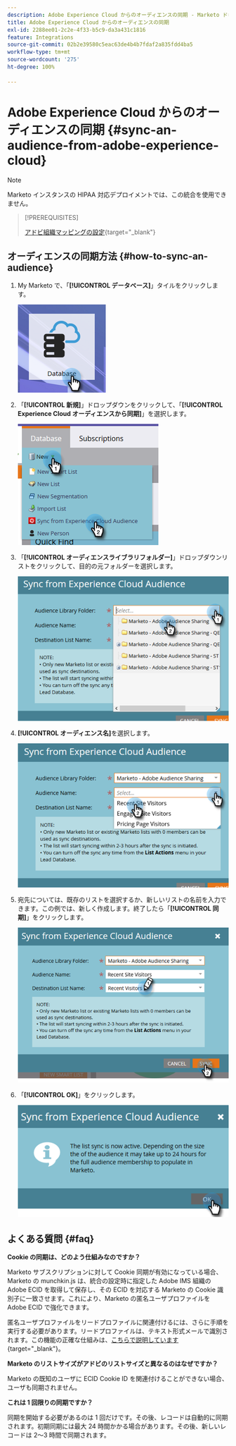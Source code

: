 ```yaml
---
description: Adobe Experience Cloud からのオーディエンスの同期 - Marketo ドキュメント - 製品ドキュメント
title: Adobe Experience Cloud からのオーディエンスの同期
exl-id: 2288ee01-2c2e-4f33-b5c9-da3a431c1816
feature: Integrations
source-git-commit: 02b2e39580c5eac63de4b4b7fdaf2a835fdd4ba5
workflow-type: tm+mt
source-wordcount: '275'
ht-degree: 100%

---
```


# Adobe Experience Cloud からのオーディエンスの同期 {#sync-an-audience-from-adobe-experience-cloud}

>[!NOTE]
>
>Marketo インスタンスの HIPAA 対応デプロイメントでは、この統合を使用できません。

>[!PREREQUISITES]
>
>[アドビ組織マッピングの設定](/help/marketo/product-docs/adobe-experience-cloud-integrations/set-up-adobe-organization-mapping.md){target="_blank"}

## オーディエンスの同期方法 {#how-to-sync-an-audience}

1. My Marketo で、「**[!UICONTROL データベース]**」タイルをクリックします。

   ![](assets/sync-an-audience-from-adobe-experience-cloud-1.png)

1. 「**[!UICONTROL 新規]**」ドロップダウンをクリックして、「**[!UICONTROL Experience Cloud オーディエンスから同期]**」を選択します。

   ![](assets/sync-an-audience-from-adobe-experience-cloud-2.png)

1. 「**[!UICONTROL オーディエンスライブラリフォルダー]**」ドロップダウンリストをクリックして、目的の元フォルダーを選択します。

   ![](assets/sync-an-audience-from-adobe-experience-cloud-3.png)

1. **[!UICONTROL オーディエンス名]**&#x200B;を選択します。

   ![](assets/sync-an-audience-from-adobe-experience-cloud-4.png)

1. 宛先については、既存のリストを選択するか、新しいリストの名前を入力できます。この例では、新しく作成します。終了したら「**[!UICONTROL 同期]**」をクリックします。

   ![](assets/sync-an-audience-from-adobe-experience-cloud-5.png)

1. 「**[!UICONTROL OK]**」をクリックします。

   ![](assets/sync-an-audience-from-adobe-experience-cloud-6.png)

## よくある質問 {#faq}

**Cookie の同期は、どのよう仕組みなのですか？**

Marketo サブスクリプションに対して Cookie 同期が有効になっている場合、Marketo の munchkin.js は、統合の設定時に指定した Adobe IMS 組織の Adobe ECID を取得して保存し、その ECID を対応する Marketo の Cookie 識別子に一致させます。これにより、Marketo の匿名ユーザプロファイルを Adobe ECID で強化できます。

匿名ユーザプロファイルをリードプロファイルに関連付けるには、さらに手順を実行する必要があります。リードプロファイルは、テキスト形式メールで識別されます。この機能の正確な仕組みは、[こちらで説明しています](/help/marketo/product-docs/reporting/basic-reporting/report-activity/tracking-anonymous-activity-and-people.md){target="_blank"}。

**Marketo のリストサイズがアドビのリストサイズと異なるのはなぜですか？**

Marketo の既知のユーザに ECID Cookie ID を関連付けることができない場合、ユーザも同期されません。

**これは 1 回限りの同期ですか？**

同期を開始する必要があるのは 1 回だけです。その後、レコードは自動的に同期されます。初期同期には最大 24 時間かかる場合があります。その後、新しいレコードは 2～3 時間で同期されます。
